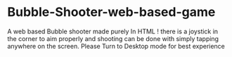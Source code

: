 # Bubble-Shooter-web-based-game
A web based Bubble shooter made purely In HTML ! 
there is a joystick in the corner to aim properly and shooting can be done with simply tapping anywhere on the screen.
Please Turn to Desktop mode for best experience
